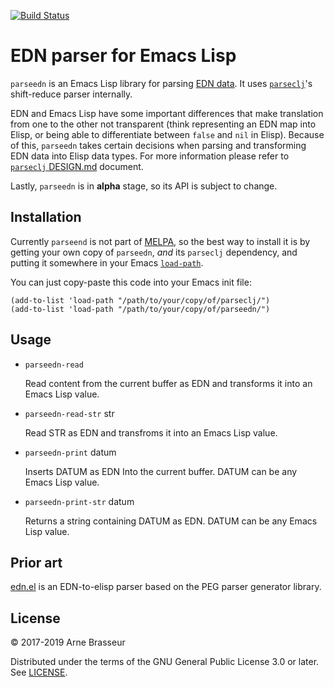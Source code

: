 [![Build Status](https://travis-ci.org/clojure-emacs/parseedn.svg?branch=master)](https://travis-ci.org/clojure-emacs/parseedn)

# EDN parser for Emacs Lisp

`parseedn` is an Emacs Lisp library for parsing [EDN
data](https://github.com/edn-format/edn). It uses
[`parseclj`](https://github.com/clojure-emacs/parseclj)'s shift-reduce parser
internally.

EDN and Emacs Lisp have some important differences that make translation from
one to the other not transparent (think representing an EDN map into Elisp, or
being able to differentiate between `false` and `nil` in Elisp).  Because of
this, `parseedn` takes certain decisions when parsing and transforming EDN data
into Elisp data types.  For more information please refer to [`parseclj`
DESIGN.md](https://github.com/clojure-emacs/parseclj/blob/master/DESIGN.md)
document.

Lastly, `parseedn` is in **alpha** stage, so its API is subject to change.

## Installation

Currently `parseend` is not part of [MELPA](http://melpa.milkbox.net/), so the
best way to install it is by getting your own copy of `parseedn`, *and* its
`parseclj` dependency, and putting it somewhere in your Emacs
[`load-path`](https://www.emacswiki.org/emacs/LoadPath).

You can just copy-paste this code into your Emacs init file:

```emacs-lisp
(add-to-list 'load-path "/path/to/your/copy/of/parseclj/")
(add-to-list 'load-path "/path/to/your/copy/of/parseedn/")
```

## Usage

- `parseedn-read`

    Read content from the current buffer as EDN and transforms it into an Emacs
    Lisp value.

- `parseedn-read-str` str

    Read STR as EDN and transfroms it into an Emacs Lisp value.

- `parseedn-print` datum

    Inserts DATUM as EDN Into the current buffer.  DATUM can be any Emacs Lisp
    value.

- `parseedn-print-str` datum

    Returns a string containing DATUM as EDN.  DATUM can be any Emacs Lisp
    value.

## Prior art

[edn.el](https://github.com/expez/edn.el) is an EDN-to-elisp parser based on the
PEG parser generator library.

## License

&copy; 2017-2019 Arne Brasseur

Distributed under the terms of the GNU General Public License 3.0 or later. See
[LICENSE](LICENSE).
